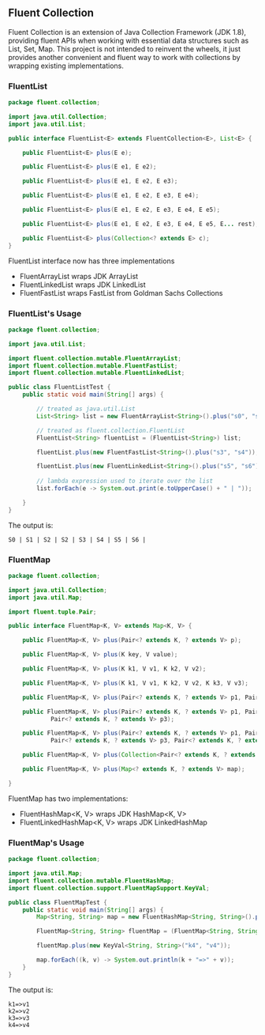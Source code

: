 ## Fluent Collection

Fluent Collection is an extension of Java Collection Framework (JDK 1.8), providing fluent APIs when working with essential data structures such as List, Set, Map. This project is not intended to reinvent the wheels, it just provides another convenient and fluent way to work with collections by wrapping existing implementations. 


### FluentList

```java
package fluent.collection;

import java.util.Collection;
import java.util.List;

public interface FluentList<E> extends FluentCollection<E>, List<E> {

	public FluentList<E> plus(E e);

	public FluentList<E> plus(E e1, E e2);

	public FluentList<E> plus(E e1, E e2, E e3);

	public FluentList<E> plus(E e1, E e2, E e3, E e4);

	public FluentList<E> plus(E e1, E e2, E e3, E e4, E e5);

	public FluentList<E> plus(E e1, E e2, E e3, E e4, E e5, E... rest);

	public FluentList<E> plus(Collection<? extends E> c);
}

```

FluentList<E> interface now has three implementations
* FluentArrayList<E> wraps JDK ArrayList<E>
* FluentLinkedList<E> wraps JDK LinkedList<E>
* FluentFastList<E> wraps FastList<E> from Goldman Sachs Collections

### FluentList's Usage


```java
package fluent.collection;

import java.util.List;

import fluent.collection.mutable.FluentArrayList;
import fluent.collection.mutable.FluentFastList;
import fluent.collection.mutable.FluentLinkedList;

public class FluentListTest {
    public static void main(String[] args) {

        // treated as java.util.List
        List<String> list = new FluentArrayList<String>().plus("s0", "s1", "s2", "s2");

        // treated as fluent.collection.FluentList
        FluentList<String> fluentList = (FluentList<String>) list;

        fluentList.plus(new FluentFastList<String>().plus("s3", "s4"));

        fluentList.plus(new FluentLinkedList<String>().plus("s5", "s6"));
        
        // lambda expression used to iterate over the list
        list.forEach(e -> System.out.print(e.toUpperCase() + " | "));

    }
}

```

The output is:

```
S0 | S1 | S2 | S2 | S3 | S4 | S5 | S6 | 
```


### FluentMap

```java
package fluent.collection;

import java.util.Collection;
import java.util.Map;

import fluent.tuple.Pair;

public interface FluentMap<K, V> extends Map<K, V> {

    public FluentMap<K, V> plus(Pair<? extends K, ? extends V> p);

    public FluentMap<K, V> plus(K key, V value);

    public FluentMap<K, V> plus(K k1, V v1, K k2, V v2);

    public FluentMap<K, V> plus(K k1, V v1, K k2, V v2, K k3, V v3);

    public FluentMap<K, V> plus(Pair<? extends K, ? extends V> p1, Pair<? extends K, ? extends V> p2);

    public FluentMap<K, V> plus(Pair<? extends K, ? extends V> p1, Pair<? extends K, ? extends V> p2,
            Pair<? extends K, ? extends V> p3);

    public FluentMap<K, V> plus(Pair<? extends K, ? extends V> p1, Pair<? extends K, ? extends V> p2,
            Pair<? extends K, ? extends V> p3, Pair<? extends K, ? extends V>... rest);

    public FluentMap<K, V> plus(Collection<Pair<? extends K, ? extends V>> c);

    public FluentMap<K, V> plus(Map<? extends K, ? extends V> map);

}
```

FluentMap has two implementations:
* FluentHashMap<K, V> wraps JDK HashMap<K, V> 
* FluentLinkedHashMap<K, V> wraps JDK LinkedHashMap


### FluentMap's Usage

```java
package fluent.collection;

import java.util.Map;
import fluent.collection.mutable.FluentHashMap;
import fluent.collection.support.FluentMapSupport.KeyVal;

public class FluentMapTest {
    public static void main(String[] args) {
        Map<String, String> map = new FluentHashMap<String, String>().plus("k1", "v1", "k2", "v2", "k3", "v3");

        FluentMap<String, String> fluentMap = (FluentMap<String, String>) map;

        fluentMap.plus(new KeyVal<String, String>("k4", "v4"));

        map.forEach((k, v) -> System.out.println(k + "=>" + v));
    }
}

```

The output is:

```
k1=>v1
k2=>v2
k3=>v3
k4=>v4
```






